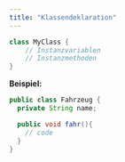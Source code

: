 ```yaml
---
title: "Klassendeklaration"
---
```


```java
class MyClass {
    // Instanzvariablen
    // Instanzmethoden
}
```
**Beispiel:**

```java
public class Fahrzeug {
  private String name;

  public void fahr(){
    // code
  }
}
```
